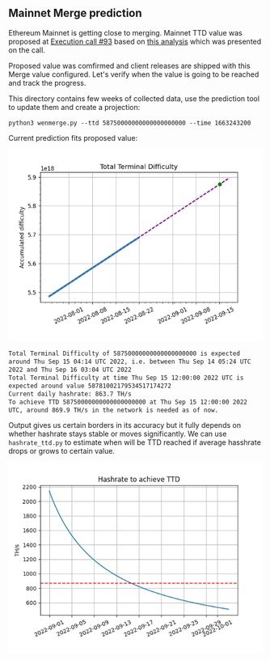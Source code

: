## Mainnet Merge prediction

Ethereum Mainnet is getting close to merging. Mainnet TTD value was proposed at [Execution call #93](https://www.youtube.com/watch?v=CIAGQMUKEZ4) based on [this analysis](https://notes.ethereum.org/@MarioHavel/merge-ttd) which was presented on the call. 

Proposed value was comfirmed and client releases are shipped with this Merge value configured. Let's verify when the value is going to be reached and track the progress.

This directory contains few weeks of collected data, use the prediction tool to update them and create a projection: 

```
python3 wenmerge.py --ttd 58750000000000000000000 --time 1663243200
```

Current prediction fits proposed value: 

![](./chart.png)

```
Total Terminal Difficulty of 58750000000000000000000 is expected around Thu Sep 15 04:14 UTC 2022, i.e. between Thu Sep 14 05:24 UTC 2022 and Thu Sep 16 03:04 UTC 2022
Total Terminal Difficulty at time Thu Sep 15 12:00:00 2022 UTC is expected around value 58781002179534517174272
Current daily hashrate: 863.7 TH/s
To achieve TTD 58750000000000000000000 at Thu Sep 15 12:00:00 2022 UTC, around 869.9 TH/s in the network is needed as of now.
```

Output gives us certain borders in its accuracy but it fully depends on whether hashrate stays stable or moves significantly. We can use `hashrate_ttd.py` to estimate when will be TTD reached if average hasshrate drops or grows to certain value. 

![](./hashrate_delta.png)

